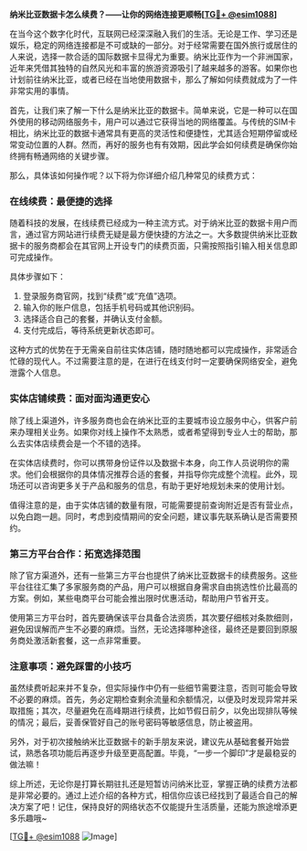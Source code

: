 **纳米比亚数据卡怎么续费？——让你的网络连接更顺畅[[TG💪+ @esim1088](https://t.me/s/esim1088)]**

在当今这个数字化时代，互联网已经深深融入我们的生活。无论是工作、学习还是娱乐，稳定的网络连接都是不可或缺的一部分。对于经常需要在国外旅行或居住的人来说，选择一款合适的国际数据卡显得尤为重要。纳米比亚作为一个非洲国家，近年来凭借其独特的自然风光和丰富的旅游资源吸引了越来越多的游客。如果你也计划前往纳米比亚，或者已经在当地使用数据卡，那么了解如何续费就成为了一件非常实用的事情。

首先，让我们来了解一下什么是纳米比亚的数据卡。简单来说，它是一种可以在国外使用的移动网络服务卡，用户可以通过它获得当地的网络覆盖。与传统的SIM卡相比，纳米比亚的数据卡通常具有更高的灵活性和便捷性，尤其适合短期停留或经常变动位置的人群。然而，再好的服务也有有效期，因此学会如何续费是确保你始终拥有畅通网络的关键步骤。

那么，具体该如何操作呢？以下将为你详细介绍几种常见的续费方式：

### 在线续费：最便捷的选择

随着科技的发展，在线续费已经成为一种主流方式。对于纳米比亚的数据卡用户而言，通过官方网站进行续费无疑是最方便快捷的方法之一。大多数提供纳米比亚数据卡的服务商都会在其官网上开设专门的续费页面，只需按照指引输入相关信息即可完成操作。

具体步骤如下：
1. 登录服务商官网，找到“续费”或“充值”选项。
2. 输入你的账户信息，包括手机号码或其他识别码。
3. 选择适合自己的套餐，并确认支付金额。
4. 支付完成后，等待系统更新状态即可。

这种方式的优势在于无需亲自前往实体店铺，随时随地都可以完成操作，非常适合忙碌的现代人。不过需要注意的是，在进行在线支付时一定要确保网络安全，避免泄露个人信息。

### 实体店铺续费：面对面沟通更安心

除了线上渠道外，许多服务商也会在纳米比亚的主要城市设立服务中心，供客户前来办理相关业务。如果你对线上操作不太熟悉，或者希望得到专业人士的帮助，那么去实体店续费会是一个不错的选择。

在实体店续费时，你可以携带身份证件以及数据卡本身，向工作人员说明你的需求。他们会根据你的具体情况推荐合适的套餐，并指导你完成整个流程。此外，现场还可以咨询更多关于产品和服务的信息，有助于更好地规划未来的使用计划。

值得注意的是，由于实体店铺的数量有限，可能需要提前查询附近是否有营业点，以免白跑一趟。同时，考虑到疫情期间的安全问题，建议事先联系确认是否需要预约。

### 第三方平台合作：拓宽选择范围

除了官方渠道外，还有一些第三方平台也提供了纳米比亚数据卡的续费服务。这些平台往往汇集了多家服务商的产品，用户可以根据自身需求自由挑选性价比最高的方案。例如，某些电商平台可能会推出限时优惠活动，帮助用户节省开支。

使用第三方平台时，首先要确保该平台具备合法资质，其次要仔细核对条款细则，避免因误解而产生不必要的麻烦。当然，无论选择哪种途径，最终还是要回到原服务商处激活新套餐，这一点非常重要。

### 注意事项：避免踩雷的小技巧

虽然续费听起来并不复杂，但实际操作中仍有一些细节需要注意，否则可能会导致不必要的麻烦。首先，务必定期检查剩余流量和余额情况，以便及时发现异常并采取措施；其次，尽量避免在高峰期进行续费，比如节假日前夕，以免出现排队等候的情况；最后，妥善保管好自己的账号密码等敏感信息，防止被盗用。

另外，对于初次接触纳米比亚数据卡的新手朋友来说，建议先从基础套餐开始尝试，熟悉各项功能后再逐步升级至更高配置。毕竟，“一步一个脚印”才是最稳妥的做法嘛！

综上所述，无论你是打算长期驻扎还是短暂访问纳米比亚，掌握正确的续费方法都是非常必要的。通过上述介绍的各种方式，相信你应该已经找到了最适合自己的解决方案了吧！记住，保持良好的网络状态不仅能提升生活质量，还能为旅途增添更多乐趣哦~

[[TG💪+ @esim1088](https://t.me/s/esim1088) ![Image](https://i.postimg.cc/4NQfJmqS/Snipaste-2025-05-13-00-14-12.png)]